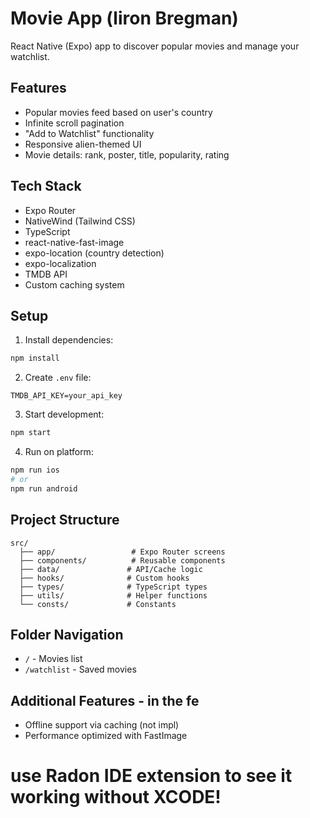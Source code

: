 # Movie App (liron Bregman)

React Native (Expo) app to discover popular movies and manage your watchlist.

## Features

- Popular movies feed based on user's country
- Infinite scroll pagination
- "Add to Watchlist" functionality
- Responsive alien-themed UI
- Movie details: rank, poster, title, popularity, rating

## Tech Stack

- Expo Router
- NativeWind (Tailwind CSS)
- TypeScript
- react-native-fast-image
- expo-location (country detection)
- expo-localization
- TMDB API
- Custom caching system

## Setup

1. Install dependencies:

```bash
npm install
```

2. Create `.env` file:

```
TMDB_API_KEY=your_api_key
```

3. Start development:

```bash
npm start
```

4. Run on platform:

```bash
npm run ios
# or
npm run android
```

## Project Structure

```
src/
  ├── app/                 # Expo Router screens
  ├── components/          # Reusable components
  ├── data/               # API/Cache logic
  ├── hooks/              # Custom hooks
  ├── types/              # TypeScript types
  ├── utils/              # Helper functions
  └── consts/             # Constants
```

## Folder Navigation

- `/` - Movies list
- `/watchlist` - Saved movies

## Additional Features - in the fe

- Offline support via caching (not impl)
- Performance optimized with FastImage

# use Radon IDE extension to see it working without XCODE!

